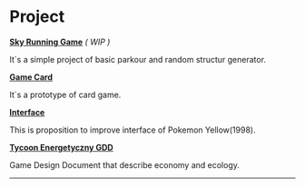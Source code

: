  # Project

__[**Sky Running Game**](https://drive.google.com/drive/folders/1h_Ji3y_UmB1GxObROYVbx2i28OoAQ9x2?usp=drive_link)__   *( WIP )*

It`s a simple project of basic parkour and random structur generator.    
  
  


 __[Game Card](https://miro.com/app/board/uXjVPtJ_4Uw=/)__   

 It`s a prototype of card game.

 
 
 __[Interface](Interfejs.pdf)__ 
 

This is proposition to improve interface of Pokemon Yellow(1998).

__[Tycoon Energetyczny GDD](Interfejs.pdf)__ 

Game Design Document that describe economy and ecology. 

---

